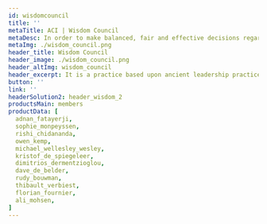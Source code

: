```yaml
---
id: wisdomcouncil
title: ''
metaTitle: ACI | Wisdom Council
metaDesc: In order to make balanced, fair and effective decisions regarding ThreeFold Foundation funds distribution, ThreeFold Foundation has adopted the Wisdom Council system as a resource model of harmonious communication.
metaImg: ./wisdom_council.png
header_title: Wisdom Council 
header_image: ./wisdom_council.png
header_altImg: wisdom_council
header_excerpt: It is a practice based upon ancient leadership practices and modern social science techniques as a way to consider all perspectives of the Members in order to make decisions that are in the greatest interest of the Mission and for the good of all.
button: ''
link: ''
headerSolution2: header_wisdom_2
productsMain: members
productData: [
  adnan_fatayerji,
  sophie_monpeyssen,
  rishi_chidananda,
  owen_kemp,
  michael_wellesley_wesley,
  kristof_de_spiegeleer,
  dimitrios_dermentzioglou,
  dave_de_belder,
  rudy_bouwman,
  thibault_verbiest,
  florian_fournier,
  ali_mohsen,
]
---
```


<!-- headerSolution: header_wisdom -->
<!-- solution_image: ./wisdom_council.jpg -->

<!-- cards: [
  card_rishi_chidananda, 
  card_isabelle_peters, 
  card_michael_wellesley_wesley, 
  card_sophie_monpeyssen, 
  card_adnan_fatayerji,
  card_dave_de_belder, 
  card_dimitrios_dermentzioglou, 
  card_jennifer_long, 
  card_kristof_de_spiegeleer, 
  card_owen_kemp,
  ] -->
